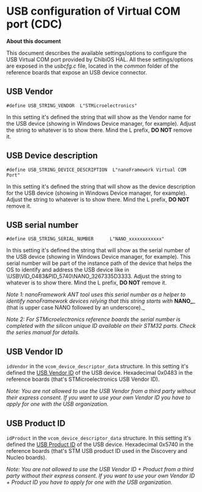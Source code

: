 # USB configuration of Virtual COM port (CDC)

**About this document**

This document describes the available settings/options to configure the USB Virtual COM port provided by ChibiOS HAL.
All these settings/options are exposed in the _usbcfg.c_ file, located in the _common_ folder of the reference boards that expose an USB device connector.

## USB Vendor

```#define USB_STRING_VENDOR  L"STMicroelectronics"```

In this setting it's defined the string that will show as the Vendor name for the USB device (showing in Windows Device manager, for example).
Adjust the string to whatever is to show there. Mind the L prefix, **DO NOT** remove it.

## USB Device description

```#define USB_STRING_DEVICE_DESCRIPTION  L"nanoFramework Virtual COM Port"```

In this setting it's defined the string that will show as the device description for the USB device (showing in Windows Device manager, for example).
Adjust the string to whatever is to show there. Mind the L prefix, **DO NOT** remove it.

## USB serial number

```#define USB_STRING_SERIAL_NUMBER      L"NANO_xxxxxxxxxxxx"```

In this setting it's defined the string that will show as the serial number of the USB device (showing in Windows Device manager, for example).
This serial number will be part of the instance path of the device that helps the OS to identify and address the USB device like in \\USB\\VID_0483&PID_5740\\NANO_3267335D3333.
Adjust the string to whatever is to show there. Mind the L prefix, **DO NOT** remove it.

_Note 1: nanoFramework ANT tool uses this serial number as a helper to identify nanoFramework devices relying that this string starts with_ **NANO_**_ (that is upper case NANO followed by an underscore)._

_Note 2: For STMicroelectronics reference boards the serial number is completed with the silicon unique ID available on their STM32 parts. Check the series manual for details._

## USB Vendor ID

```idVendor``` in the ```vcom_device_descriptor_data``` structure.
In this setting it's defined the [USB Vendor ID](http://www.usb.org/developers/vendor/) of the USB device. Hexadecimal 0x0483 in the reference boards (that's STMicroelectronics USB Vendor ID).

_Note: You are not allowed to use the USB Vendor from a third party without their express consent. If you want to use your own Vendor ID you have to apply for one with the USB organization._

## USB Product ID

```idProduct``` in the ```vcom_device_descriptor_data``` structure.
In this setting it's defined the [USB Product ID](http://www.usb.org/developers/usbfaq#12) of the USB device. Hexadecimal 0x5740 in the reference boards (that's STM USB product ID used in the Discovery and Nucleo boards).

_Note: You are not allowed to use the USB Vendor ID + Product from a third party without their express consent. If you want to use your own Vendor ID + Product ID you have to apply for one with the USB organization._
